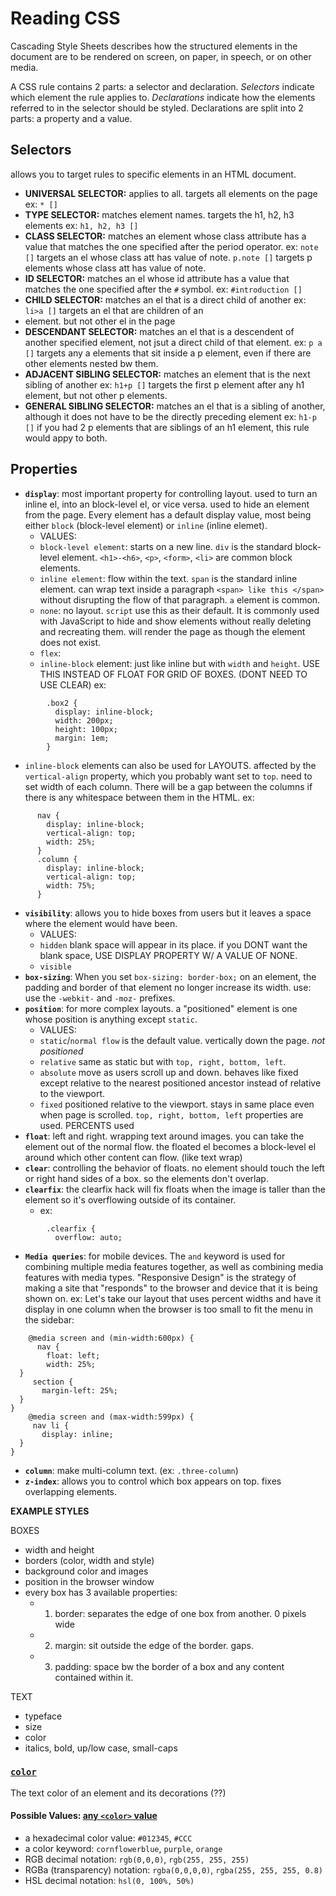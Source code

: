 # Reading CSS 
Cascading Style Sheets describes how the structured elements in the document are to be rendered on screen, on paper, in speech, or on other media.

A CSS rule contains 2 parts: a selector and declaration.
*Selectors* indicate which element the rule applies to. *Declarations* indicate how the elements referred to in the selector should be styled. Declarations are split into 2 parts: a property and a value.

## Selectors
allows you to target rules to specific elements in an HTML document.
- **UNIVERSAL SELECTOR:** applies to all. targets all elements on the page ex: `* []`
- **TYPE SELECTOR:** matches element names. targets the h1, h2, h3 elements ex: `h1, h2, h3 []`
- **CLASS SELECTOR:** matches an element whose class attribute has a value that matches the one specified after the period operator. ex: `note []` targets an el whose class att has value of note. `p.note []` targets p elements whose class att has value of note.
- **ID SELECTOR:** matches an el whose id attribute has a value that matches the one specified after the `#` symbol. ex: `#introduction []`
- **CHILD SELECTOR:** matches an el that is a direct child of another ex: `li>a []` targets an <a> el that are children of an <li> element. but not other <a> el in the page
- **DESCENDANT SELECTOR:** matches an el that is a descendent of another specified element, not jsut a direct child of that element. ex: `p a []` targets any a elements that sit inside a p element, even if there are other elements nested bw them.
- **ADJACENT SIBLING SELECTOR:** matches an element that is the next sibling of another ex: `h1+p []` targets the first p element after any h1 element, but not other p elements.
- **GENERAL SIBLING SELECTOR:** matches an el that is a sibling of another, although it does not have to be the directly preceding element ex: `h1-p []` if you had 2 p elements that are siblings of an h1 element, this rule would appy to both.


## Properties

- **`display`**: most important property for controlling layout. used to turn an inline el, into an block-level el, or vice versa. used to hide an element from the page. Every element has a default display value, most being either `block` (block-level element) or `inline` (inline elemet).
  - VALUES:
  - `block-level element`: starts on a new line. `div` is the standard block-level element. `<h1>-<h6>`, `<p>`, `<form>`, `<li>` are common block elements.
  - `inline element`: flow within the text. `span` is the standard inline element. can wrap text inside a paragraph `<span> like this </span>` without disrupting the flow of that paragraph. `a` element is common.
  - `none`: no layout. `script` use this as their default. It is commonly used with JavaScript to hide and show elements without really deleting and recreating them. will render the page as though the element does not exist.
  - `flex`: 
  - `inline-block` element: just like inline but with `width` and `height`. USE THIS INSTEAD OF FLOAT FOR GRID OF BOXES. (DONT NEED TO USE CLEAR) ex:
```
        .box2 {
          display: inline-block;
          width: 200px;
          height: 100px;
          margin: 1em;
        }
```
  - `inline-block` elements can also be used for LAYOUTS. affected by the `vertical-align` property, which you probably want set to `top`. need to set width of each column. There will be a gap between the columns if there is any whitespace between them in the HTML. ex:
      
```
      nav {
        display: inline-block;
        vertical-align: top;
        width: 25%;
      }
      .column {
        display: inline-block;
        vertical-align: top;
        width: 75%;
      }
```
- **`visibility`**: allows you to hide boxes from users but it leaves a space where the element would have been.
  - VALUES:
  - `hidden` blank space will appear in its place. if you DONT want the blank space, USE DISPLAY PROPERTY W/ A VALUE OF NONE.
  - `visible`
- **`box-sizing`**: When you set `box-sizing: border-box;` on an element, the padding and border of that element no longer increase its width. use: use the `-webkit-` and `-moz-` prefixes.
- **`position`**: for more complex layouts. a "positioned" element is one whose position is anything except `static`.
  - VALUES:
  - `static`/`normal flow` is the default value. vertically down the page. *not positioned*
  - `relative` same as static but with `top, right, bottom, left`.
  - `absolute` move as users scroll up and down. behaves like fixed except relative to the nearest positioned ancestor instead of relative to the viewport.
  - `fixed` positioned relative to the viewport. stays in same place even when page is scrolled. `top, right, bottom, left` properties are used. PERCENTS used
- **`float`**: left and right. wrapping text around images. you can take the element out of the normal flow. the floated el becomes a block-level el around which other content can flow. (like text wrap)
- **`clear`**: controlling the behavior of floats. no element should touch the left or right hand sides of a box. so the elements don't overlap.
- **`clearfix`**: the clearfix hack will fix floats when the image is taller than the element so it's overflowing outside of its container.
  - ex: 
```
        .clearfix {
          overflow: auto;
```
- **`Media queries`**: for mobile devices. The `and` keyword is used for combining multiple media features together, as well as combining media features with media types. "Responsive Design" is the strategy of making a site that "responds" to the browser and device that it is being shown on. ex: Let's take our layout that uses percent widths and have it display in one column when the browser is too small to fit the menu in the sidebar:
```
    @media screen and (min-width:600px) {
      nav {
        float: left;
        width: 25%;
  }
     section {
       margin-left: 25%;
  }
}
    @media screen and (max-width:599px) {
     nav li {
       display: inline;
  }
}
```
- **`column`**: make multi-column text. (ex: `.three-column`)
- **`z-index`**: allows you to control which box appears on top. fixes overlapping elements.

**EXAMPLE STYLES**

BOXES
- width and height
- borders (color, width and style)
- background color and images
- position in the browser window
- every box has 3 available properties:
  - 1. border: separates the edge of one box from another. 0 pixels wide
  - 2. margin: sit outside the edge of the border. gaps.
  - 3. padding: space bw the border of a box and any content contained within it.

TEXT
- typeface
- size
- color
- italics, bold, up/low case, small-caps

### [`color`](https://developer.mozilla.org/en-US/docs/Web/CSS/color) 

The text color of an element and its decorations (??)

#### Possible Values: [any `<color>` value](https://developer.mozilla.org/en-US/docs/Web/CSS/color_value)

* a hexadecimal color value: `#012345`, `#CCC`
* a color keyword: `cornflowerblue`, `purple`, `orange`
* RGB decimal notation: `rgb(0,0,0)`, `rgb(255, 255, 255)`
* RGBa (transparency) notation: `rgba(0,0,0,0)`, `rgba(255, 255, 255, 0.8)`
* HSL decimal notation: `hsl(0, 100%, 50%)`
